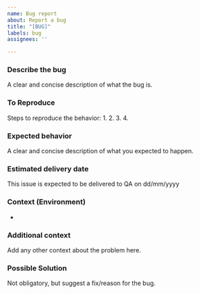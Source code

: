 ```yaml
---
name: Bug report
about: Report a bug
title: "[BUG]"
labels: bug
assignees: ''

---
```


### Describe the bug
A clear and concise description of what the bug is.

### To Reproduce
Steps to reproduce the behavior:
1.
2.
3.
4.

### Expected behavior
A clear and concise description of what you expected to happen.

### Estimated delivery date
This issue is expected to be delivered to QA on dd/mm/yyyy

### Context (Environment)
 - 


### Additional context
Add any other context about the problem here.

### Possible Solution
Not obligatory, but suggest a fix/reason for the bug.